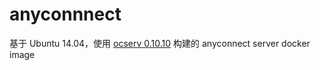 # anyconnnect

基于 Ubuntu 14.04，使用 [ocserv 0.10.10](http://www.infradead.org/ocserv/) 构建的 anyconnect server docker image
